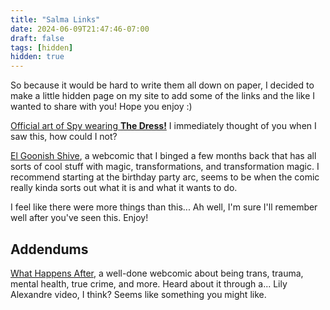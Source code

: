 ```yaml
---
title: "Salma Links"
date: 2024-06-09T21:47:46-07:00
draft: false
tags: [hidden]
hidden: true
---
```


So because it would be hard to write them all down on paper, I decided to make
a little hidden page on my site to add some of the links and the like I wanted
to share with you! Hope you enjoy :)

[Official art of Spy wearing **The Dress!**](https://store.steampowered.com/sale/steam20#SaleSection_46354)
I immediately thought of you when I saw this, how could I not?

[El Goonish Shive](https://www.egscomics.com/), a webcomic that I binged a few
months back that has all sorts of cool stuff with magic, transformations, and
transformation magic. I recommend starting at the birthday party arc, seems to
be when the comic really kinda sorts out what it is and what it wants to do.

I feel like there were more things than this... Ah well, I'm sure I'll remember
well after you've seen this. Enjoy!

## Addendums

[What Happens After](https://whathappensnext.webcomic.ws/comics/1#content-start),
a well-done webcomic about being trans, trauma, mental health, true crime,
and more. Heard about it through a... Lily Alexandre video, I think? Seems like
something you might like.
